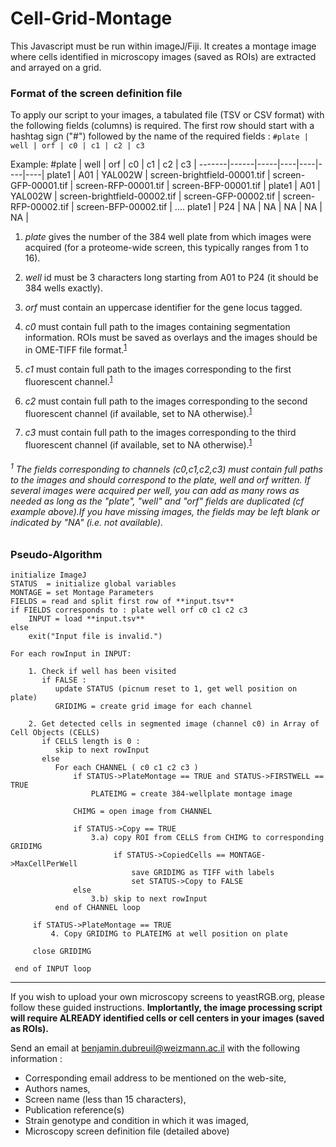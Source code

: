 # Cell-Grid-Montage
This Javascript must be run within imageJ/Fiji. 
It creates a montage image where cells identified in microscopy images (saved as ROIs) are extracted and arrayed on a grid.


### Format of the screen definition file
To apply our script to your images, a tabulated file (TSV or CSV format) with the following fields (columns) is required.
The first row should start with a hashtag sign ("#") followed by the name of the required fields :
`#plate | well | orf | c0 | c1 | c2 | c3`

Example: 
 #plate | well | orf | c0 | c1 | c2 | c3 |
-------|------|-----|----|----|----|----|
plate1 | A01  | YAL002W | screen-brightfield-00001.tif | screen-GFP-00001.tif | screen-RFP-00001.tif | screen-BFP-00001.tif |
plate1 | A01  | YAL002W | screen-brightfield-00002.tif | screen-GFP-00002.tif | screen-RFP-00002.tif | screen-BFP-00002.tif |
....
plate1 | P24  | NA | NA | NA | NA | NA |

1. *plate* gives the number of the 384 well plate from which images were acquired (for a proteome-wide screen, this typically ranges from 1 to 16).
2. *well* id must be 3 characters long starting from A01 to P24 (it should be 384 wells exactly).
3. *orf* must contain an uppercase identifier for the gene locus tagged.

4. *c0* must contain full path to the images containing segmentation information. ROIs must be saved as overlays and the images should be in OME-TIFF file format.<sup>[1](#channelFootnote)</sup>
5. *c1* must contain full path to the images corresponding to the first fluorescent channel.<sup>[1](#channelFootnote)</sup>
6. *c2* must contain full path to the images corresponding to the second fluorescent channel (if available, set to NA otherwise).<sup>[1](#channelFootnote)</sup>
7. *c3* must contain full path to the images corresponding to the third fluorescent channel (if available, set to NA otherwise).<sup>[1](#channelFootnote)</sup>

###### <a name="channelFootnote"><sup>1</sup></a> The fields corresponding to channels (c0,c1,c2,c3) must contain full paths to the images and should correspond to the plate, well and orf written. If several images were acquired per well, you can add as many rows as needed as long as the "plate", "well" and "orf" fields are duplicated (*cf* example above).If you have missing images, the fields may be left blank or indicated by "NA" (i.e. not available).


### Pseudo-Algorithm
    initialize ImageJ
    STATUS  = initialize global variables
    MONTAGE = set Montage Parameters
    FIELDS = read and split first row of **input.tsv**
    if FIELDS corresponds to : plate well orf c0 c1 c2 c3
        INPUT = load **input.tsv**
    else
        exit("Input file is invalid.")

    For each rowInput in INPUT:

        1. Check if well has been visited
           if FALSE :
              update STATUS (picnum reset to 1, get well position on plate)
              GRIDIMG = create grid image for each channel
    
        2. Get detected cells in segmented image (channel c0) in Array of Cell Objects (CELLS)
           if CELLS length is 0 :
              skip to next rowInput
           else
              For each CHANNEL ( c0 c1 c2 c3 )
                  if STATUS->PlateMontage == TRUE and STATUS->FIRSTWELL == TRUE
                      PLATEIMG = create 384-wellplate montage image

                  CHIMG = open image from CHANNEL
                  
                  if STATUS->Copy == TRUE
                      3.a) copy ROI from CELLS from CHIMG to corresponding GRIDIMG
                           if STATUS->CopiedCells == MONTAGE->MaxCellPerWell
                               save GRIDIMG as TIFF with labels
                               set STATUS->Copy to FALSE
                  else
                      3.b) skip to next rowInput
              end of CHANNEL loop
    
         if STATUS->PlateMontage == TRUE
             4. Copy GRIDIMG to PLATEIMG at well position on plate
             
         close GRIDIMG

     end of INPUT loop


-----


If you wish to upload your own microscopy screens to yeastRGB.org, please follow these guided instructions.
**Implortantly, the image processing script will require ALREADY identified cells or cell centers in your images (saved as ROIs).** 

Send an email at benjamin.dubreuil@weizmann.ac.il with the following information :


* Corresponding email address to be mentioned on the web-site,
* Authors names,
* Screen name (less than 15 characters),
* Publication reference(s)
* Strain genotype and condition in which it was imaged,
* Microscopy screen definition file (detailed above)



